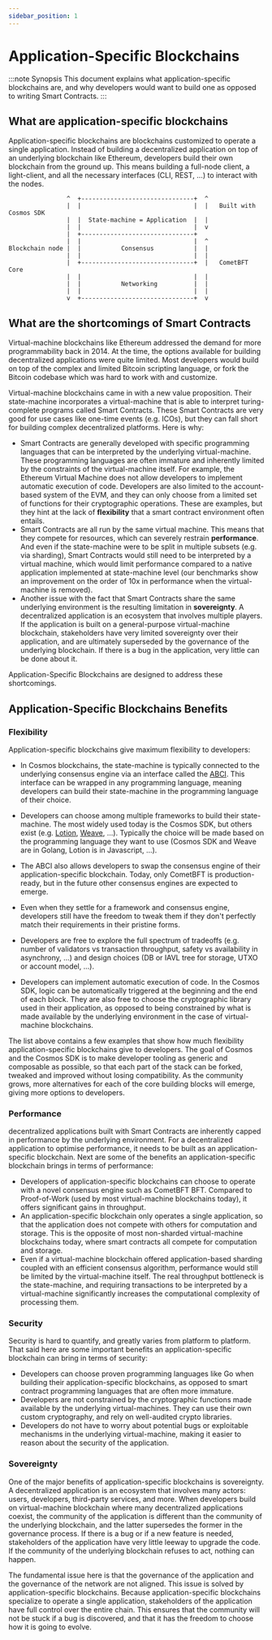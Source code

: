 ```yaml
---
sidebar_position: 1
---
```


# Application-Specific Blockchains

:::note Synopsis
This document explains what application-specific blockchains are, and why developers would want to build one as opposed to writing Smart Contracts.
:::

## What are application-specific blockchains

Application-specific blockchains are blockchains customized to operate a single application. Instead of building a decentralized application on top of an underlying blockchain like Ethereum, developers build their own blockchain from the ground up. This means building a full-node client, a light-client, and all the necessary interfaces (CLI, REST, ...) to interact with the nodes.

```text
                ^  +-------------------------------+  ^
                |  |                               |  |   Built with Cosmos SDK
                |  |  State-machine = Application  |  |
                |  |                               |  v
                |  +-------------------------------+
                |  |                               |  ^
Blockchain node |  |           Consensus           |  |
                |  |                               |  |
                |  +-------------------------------+  |   CometBFT Core
                |  |                               |  |
                |  |           Networking          |  |
                |  |                               |  |
                v  +-------------------------------+  v
```

## What are the shortcomings of Smart Contracts

Virtual-machine blockchains like Ethereum addressed the demand for more programmability back in 2014. At the time, the options available for building decentralized applications were quite limited. Most developers would build on top of the complex and limited Bitcoin scripting language, or fork the Bitcoin codebase which was hard to work with and customize.

Virtual-machine blockchains came in with a new value proposition. Their state-machine incorporates a virtual-machine that is able to interpret turing-complete programs called Smart Contracts. These Smart Contracts are very good for use cases like one-time events (e.g. ICOs), but they can fall short for building complex decentralized platforms. Here is why:

* Smart Contracts are generally developed with specific programming languages that can be interpreted by the underlying virtual-machine. These programming languages are often immature and inherently limited by the constraints of the virtual-machine itself. For example, the Ethereum Virtual Machine does not allow developers to implement automatic execution of code. Developers are also limited to the account-based system of the EVM, and they can only choose from a limited set of functions for their cryptographic operations. These are examples, but they hint at the lack of **flexibility** that a smart contract environment often entails.
* Smart Contracts are all run by the same virtual machine. This means that they compete for resources, which can severely restrain **performance**. And even if the state-machine were to be split in multiple subsets (e.g. via sharding), Smart Contracts would still need to be interpreted by a virtual machine, which would limit performance compared to a native application implemented at state-machine level (our benchmarks show an improvement on the order of 10x in performance when the virtual-machine is removed).
* Another issue with the fact that Smart Contracts share the same underlying environment is the resulting limitation in **sovereignty**. A decentralized application is an ecosystem that involves multiple players. If the application is built on a general-purpose virtual-machine blockchain, stakeholders have very limited sovereignty over their application, and are ultimately superseded by the governance of the underlying blockchain. If there is a bug in the application, very little can be done about it.

Application-Specific Blockchains are designed to address these shortcomings.

## Application-Specific Blockchains Benefits

### Flexibility

Application-specific blockchains give maximum flexibility to developers:

* In Cosmos blockchains, the state-machine is typically connected to the underlying consensus engine via an interface called the [ABCI](https://docs.cometbft.com/v0.37/spec/abci/). This interface can be wrapped in any programming language, meaning developers can build their state-machine in the programming language of their choice.

* Developers can choose among multiple frameworks to build their state-machine. The most widely used today is the Cosmos SDK, but others exist (e.g. [Lotion](https://github.com/nomic-io/lotion), [Weave](https://github.com/iov-one/weave), ...). Typically the choice will be made based on the programming language they want to use (Cosmos SDK and Weave are in Golang, Lotion is in Javascript, ...).
* The ABCI also allows developers to swap the consensus engine of their application-specific blockchain. Today, only CometBFT is production-ready, but in the future other consensus engines are expected to emerge.
* Even when they settle for a framework and consensus engine, developers still have the freedom to tweak them if they don't perfectly match their requirements in their pristine forms.
* Developers are free to explore the full spectrum of tradeoffs (e.g. number of validators vs transaction throughput, safety vs availability in asynchrony, ...) and design choices (DB or IAVL tree for storage, UTXO or account model, ...).
* Developers can implement automatic execution of code. In the Cosmos SDK, logic can be automatically triggered at the beginning and the end of each block. They are also free to choose the cryptographic library used in their application, as opposed to being constrained by what is made available by the underlying environment in the case of virtual-machine blockchains.

The list above contains a few examples that show how much flexibility application-specific blockchains give to developers. The goal of Cosmos and the Cosmos SDK is to make developer tooling as generic and composable as possible, so that each part of the stack can be forked, tweaked and improved without losing compatibility. As the community grows, more alternatives for each of the core building blocks will emerge, giving more options to developers.

### Performance

decentralized applications built with Smart Contracts are inherently capped in performance by the underlying environment. For a decentralized application to optimise performance, it needs to be built as an application-specific blockchain. Next are some of the benefits an application-specific blockchain brings in terms of performance:

* Developers of application-specific blockchains can choose to operate with a novel consensus engine such as CometBFT BFT. Compared to Proof-of-Work (used by most virtual-machine blockchains today), it offers significant gains in throughput.
* An application-specific blockchain only operates a single application, so that the application does not compete with others for computation and storage. This is the opposite of most non-sharded virtual-machine blockchains today, where smart contracts all compete for computation and storage.
* Even if a virtual-machine blockchain offered application-based sharding coupled with an efficient consensus algorithm, performance would still be limited by the virtual-machine itself. The real throughput bottleneck is the state-machine, and requiring transactions to be interpreted by a virtual-machine significantly increases the computational complexity of processing them.

### Security

Security is hard to quantify, and greatly varies from platform to platform. That said here are some important benefits an application-specific blockchain can bring in terms of security:

* Developers can choose proven programming languages like Go when building their application-specific blockchains, as opposed to smart contract programming languages that are often more immature.
* Developers are not constrained by the cryptographic functions made available by the underlying virtual-machines. They can use their own custom cryptography, and rely on well-audited crypto libraries.
* Developers do not have to worry about potential bugs or exploitable mechanisms in the underlying virtual-machine, making it easier to reason about the security of the application.

### Sovereignty

One of the major benefits of application-specific blockchains is sovereignty. A decentralized application is an ecosystem that involves many actors: users, developers, third-party services, and more. When developers build on virtual-machine blockchain where many decentralized applications coexist, the community of the application is different than the community of the underlying blockchain, and the latter supersedes the former in the governance process. If there is a bug or if a new feature is needed, stakeholders of the application have very little leeway to upgrade the code. If the community of the underlying blockchain refuses to act, nothing can happen.

The fundamental issue here is that the governance of the application and the governance of the network are not aligned. This issue is solved by application-specific blockchains. Because application-specific blockchains specialize to operate a single application, stakeholders of the application have full control over the entire chain. This ensures that the community will not be stuck if a bug is discovered, and that it has the freedom to choose how it is going to evolve.
